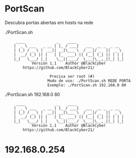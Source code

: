 # PortScan
Descubra portas abertas em hosts na rede

./PortScan.sh 

		 ____              _    ____
		|  _ \ ___   _ __ | |_ / ___|   ___  __ _  _ __
		| |_) / _ \ |  __|| __|\___ \  / __|/ _  ||  _ \
		|  __/ (_) || |   | |_  ___) || (__| (_| || | | |
		|_|   \___/ |_|    \__||____/  \___|\__,_||_| |_|
		        Version 1.1    Author @BlackCyber
			https://github.com/BlackCyber21/

                       	Precisa ser root (#)
                       Modo de uso: ./PortScan.sh REDE PORTA
                       Exemplo: ./PortScan.sh 192.168.0 80

./PortScan.sh 192.168.0 80

		 ____              _    ____
		|  _ \ ___   _ __ | |_ / ___|   ___  __ _  _ __
		| |_) / _ \ |  __|| __|\___ \  / __|/ _  ||  _ \
		|  __/ (_) || |   | |_  ___) || (__| (_| || | | |
		|_|   \___/ |_|    \__||____/  \___|\__,_||_| |_|
		        Version 1.1    Author @BlackCyber
			https://github.com/BlackCyber21/


# 192.168.0.254
